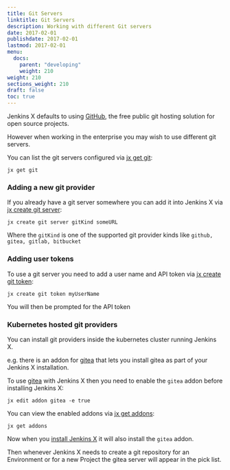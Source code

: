 ```yaml
---
title: Git Servers
linktitle: Git Servers
description: Working with different Git servers 
date: 2017-02-01
publishdate: 2017-02-01
lastmod: 2017-02-01
menu:
  docs:
    parent: "developing"
    weight: 210
weight: 210
sections_weight: 210
draft: false
toc: true
---
```



Jenkins X defaults to using [GitHub](https://github.com/), the free public git hosting solution for open source projects.
 
However when working in the enterprise you may wish to use different git servers.

You can list the git servers configured via [jx get git](/commands/jx_get_git):

```
jx get git
```

### Adding a new git provider

If you already have a git server somewhere you can add it into Jenkins X via [jx create git server](/commands/jx_create_git_server):
                                    
``` 
jx create git server gitKind someURL
```

Where the `gitKind` is one of the supported git provider kinds like `github, gitea, gitlab, bitbucket`

### Adding user tokens

To use a git server you need to add a user name and API token via [jx create git token](/commands/jx_create_git_token):

``` 
jx create git token myUserName
```

You will then be prompted for the API token 

### Kubernetes hosted git providers

You can install git providers inside the kubernetes cluster running Jenkins X. 

e.g. there is an addon for [gitea](https://gitea.io/en-us/) that lets you install gitea as part of your Jenkins X installation.

To use [gitea](https://gitea.io/en-us/) with Jenkins X then you need to enable the `gitea` addon before installing Jenkins X:

``` 
jx edit addon gitea -e true
``` 

You can view the enabled addons via [jx get addons](/commands/jx_get_addons):

``` 
jx get addons
``` 

Now when you [install Jenkins X](/getting-started/) it will also install the `gitea` addon. 

Then whenever Jenkins X needs to create a git repository for an Environment or for a new Project the gitea server will appear in the pick list.





